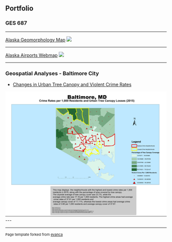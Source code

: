 ## Portfolio

### GES 687
---
[Alaska Geomorphology Map](/pdf/sample_presentation.pdf)
<img src="images/dummy_thumbnail.jpg?raw=true"/>

---
[Alaska Airports Webmap]()
<img src="images/dummy_thumbnail.jpg?raw=true"/>

---

### Geospatial Analyses - Baltimore City
- [Changes in Urban Tree Canopy and Violent Crime Rates](pdf/lab3_highestcrimerates.pdf)
<img src="images/lab3_highestcrimerates.pdf">
---




---
<p style="font-size:11px">Page template forked from <a href="https://github.com/evanca/quick-portfolio">evanca</a></p>
<!-- Remove above link if you don't want to attibute -->

